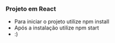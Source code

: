 ### Projeto em React
- Para iniciar o projeto utilize npm install
- Após a instalação utilize npm start
- :)
